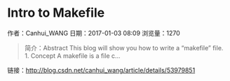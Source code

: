 # Intro to Makefile
作者：Canhui_WANG
日期：2017-01-03 08:09
浏览量：1270
> 简介：Abstract 
This blog will show you how to write a “makefile” file. 1. Concept 
A makefile is a file c...

 链接：http://blog.csdn.net/canhui_wang/article/details/53979851
